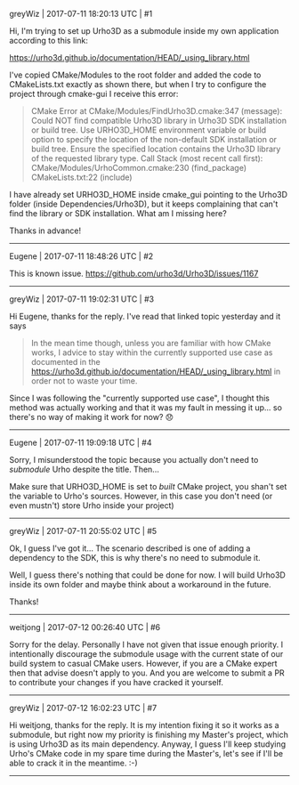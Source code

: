 greyWiz | 2017-07-11 18:20:13 UTC | #1

Hi, I'm trying to set up Urho3D as a submodule inside my own application according to this link:

https://urho3d.github.io/documentation/HEAD/_using_library.html

I've copied CMake/Modules to the root folder and added the code to CMakeLists.txt exactly as shown there, but when I try to configure the project through cmake-gui I receive this error:

> CMake Error at CMake/Modules/FindUrho3D.cmake:347 (message):
  Could NOT find compatible Urho3D library in Urho3D SDK installation or
  build tree.  Use URHO3D_HOME environment variable or build option to
  specify the location of the non-default SDK installation or build tree.
  Ensure the specified location contains the Urho3D library of the requested
  library type.
Call Stack (most recent call first):
  CMake/Modules/UrhoCommon.cmake:230 (find_package)
  CMakeLists.txt:22 (include)

I have already set URHO3D_HOME inside cmake_gui pointing to the Urho3D folder (inside Dependencies/Urho3D), but it keeps complaining that can't find the library or SDK installation. What am I missing here?


Thanks in advance!

-------------------------

Eugene | 2017-07-11 18:48:26 UTC | #2

This is known issue.
https://github.com/urho3d/Urho3D/issues/1167

-------------------------

greyWiz | 2017-07-11 19:02:31 UTC | #3

Hi Eugene, thanks for the reply. I've read that linked topic yesterday and it says

>  In the mean time though, unless you are familiar with how CMake works, I advice to stay within the currently supported use case as documented in the https://urho3d.github.io/documentation/HEAD/_using_library.html in order not to waste your time.

Since I was following the "currently supported use case", I thought this method was actually working and that it was my fault in messing it up... so there's no way of making it work for now? :disappointed:

-------------------------

Eugene | 2017-07-11 19:09:18 UTC | #4

Sorry, I misunderstood the topic because you actually don't need to _submodule_ Urho despite the title.
Then...

Make sure that URHO3D_HOME is set to _built_ CMake project, you shan't set the variable to Urho's sources. However, in this case you don't need (or even mustn't) store Urho inside your project)

-------------------------

greyWiz | 2017-07-11 20:55:02 UTC | #5

Ok, I guess I've got it... The scenario described is one of adding a dependency to the SDK, this is why there's no need to submodule it.

Well, I guess there's nothing that could be done for now. I will build Urho3D inside its own folder and maybe think about a workaround in the future.

Thanks!

-------------------------

weitjong | 2017-07-12 00:26:40 UTC | #6

Sorry for the delay. Personally I have not given that issue enough priority. I intentionally discourage the submodule usage with the current state of our build system to casual CMake users. However, if you are a CMake expert then that advise doesn't apply to you. And you are welcome to submit a PR to contribute your changes if you have cracked it yourself.

-------------------------

greyWiz | 2017-07-12 16:02:23 UTC | #7

Hi weitjong, thanks for the reply. It is my intention fixing it so it works as a submodule, but right now my priority is finishing my Master's project, which is using Urho3D as its main dependency. Anyway, I guess I'll keep studying Urho's CMake code in my spare time during the Master's, let's see if I'll be able to crack it in the meantime. :-)

-------------------------

